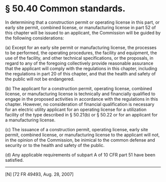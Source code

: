 # § 50.40   Common standards.

In determining that a construction permit or operating license in this part, or early site permit, combined license, or manufacturing license in part 52 of this chapter will be issued to an applicant, the Commission will be guided by the following considerations:


(a) Except for an early site permit or manufacturing license, the processes to be performed, the operating procedures, the facility and equipment, the use of the facility, and other technical specifications, or the proposals, in regard to any of the foregoing collectively provide reasonable assurance that the applicant will comply with the regulations in this chapter, including the regulations in part 20 of this chapter, and that the health and safety of the public will not be endangered.


(b) The applicant for a construction permit, operating license, combined license, or manufacturing license is technically and financially qualified to engage in the proposed activities in accordance with the regulations in this chapter. However, no consideration of financial qualification is necessary for an electric utility applicant for an operating license for a utilization facility of the type described in § 50.21(b) or § 50.22 or for an applicant for a manufacturing license.


(c) The issuance of a construction permit, operating license, early site permit, combined license, or manufacturing license to the applicant will not, in the opinion of the Commission, be inimical to the common defense and security or to the health and safety of the public.


(d) Any applicable requirements of subpart A of 10 CFR part 51 have been satisfied.



---

[N] [72 FR 49493, Aug. 28, 2007]




